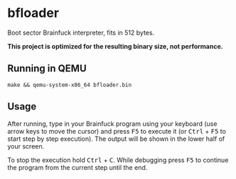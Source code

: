 # bfloader

Boot sector Brainfuck interpreter, fits in 512 bytes.

**This project is optimized for the resulting binary size, not performance.**

## Running in QEMU

```
make && qemu-system-x86_64 bfloader.bin
```

## Usage

After running, type in your Brainfuck program using your keyboard (use arrow keys to move the cursor) and press <kbd>F5</kbd> to execute it (or <kbd>Ctrl</kbd> + <kbd>F5</kbd> to start step by step execution).
The output will be shown in the lower half of your screen.

To stop the execution hold <kbd>Ctrl</kbd> + <kbd>C</kbd>. While debugging press <kbd>F5</kbd> to continue the program from the current step until the end.
